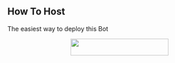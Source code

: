  

## How To Host
The easiest way to deploy this Bot
<p align="center"><a href="https://heroku.com/deploy?template=https://github.com/coderparv/hihi"> <img src="https://img.shields.io/badge/Deploy%20To%20Heroku-black?style=for-the-badge&logo=heroku" width="220" height="38.45"/></a></p>
 
 

